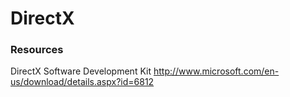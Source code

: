 # DirectX

### Resources
DirectX Software Development Kit http://www.microsoft.com/en-us/download/details.aspx?id=6812
